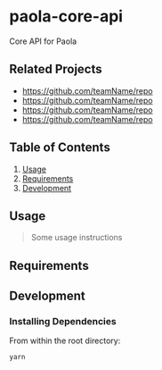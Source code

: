 # paola-core-api

Core API for Paola

## Related Projects

  - https://github.com/teamName/repo
  - https://github.com/teamName/repo
  - https://github.com/teamName/repo
  - https://github.com/teamName/repo

## Table of Contents

1. [Usage](#Usage)
1. [Requirements](#requirements)
1. [Development](#development)

## Usage

> Some usage instructions

## Requirements

<!-- An `nvmrc` file is included if using [nvm](https://github.com/creationix/nvm).

- Node 6.13.0
- etc -->

## Development

### Installing Dependencies

From within the root directory:

```sh
yarn
```
